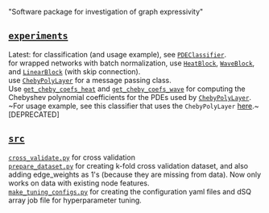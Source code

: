 "Software package for investigation of graph expressivity"

## [`experiments`](./experiments)
Latest: for classification (and usage example), see [`PDEClassifier`](./experiments/classifier2.py#L143).  
for wrapped networks with batch normalization, use [`HeatBlock`](./experiments/classifier2.py#L15), [`WaveBlock`](./experiments/classifier2.py#L68), and [`LinearBlock`](./experiments/classifier2.py#L120) (with skip connection).  
use [`ChebyPolyLayer`](./experiments/cheby_poly_layer.py#L18) for a message passing class.  
Use [`get_cheby_coefs_heat`](./experiments/pde_layers.py#L96) and [`get_cheby_coefs_wave`](./experiments/pde_layers.py#L112) for computing the Chebyshev polynomial coefficients for the PDEs used by [`ChebyPolyLayer`](./experiments/cheby_poly_layer.py#L18).  
~For usage example, see this classifier that uses the `ChebyPolyLayer` [here](./experiments/classifier.py#L16).~ [DEPRECATED]
## [`src`](./src)
[`cross_validate.py`](./src/cross_validate.py) for cross validation  
[`prepare_dataset.py`](./src/prepare_dataset.py) for creating k-fold cross validation dataset, and also adding edge_weights as 1's (because they are missing from data). Now only works on data with existing node features.  
[`make_tuning_configs.py`](./src/make_tuning_configs.py) for creating the configuration yaml files and dSQ array job file for hyperparameter tuning.  
